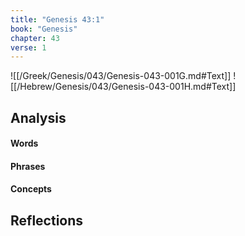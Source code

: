```yaml
---
title: "Genesis 43:1"
book: "Genesis"
chapter: 43
verse: 1
---
```

![[/Greek/Genesis/043/Genesis-043-001G.md#Text]]
![[/Hebrew/Genesis/043/Genesis-043-001H.md#Text]]

## Analysis

#### Words

#### Phrases

#### Concepts

## Reflections

